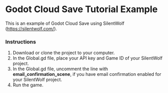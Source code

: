 # Godot Cloud Save Tutorial Example
This is an example of Godot Cloud Save using SilentWolf (https://silentwolf.com/).

### Instructions
1. Download or clone the project to your computer.
2. In the Global.gd file, place your API key and Game ID of your SilentWolf project.
3. In the Global.gd file, uncomment the line with **email_confirmation_scene**, if you have email confirmation enabled for your SilentWolf project.
4. Run the game.
